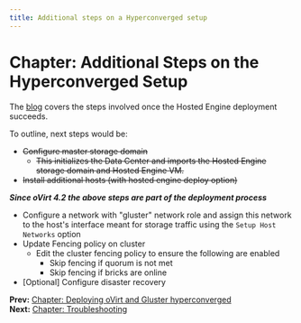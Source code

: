```yaml
---
title: Additional steps on a Hyperconverged setup
---
```


# Chapter: Additional Steps on the Hyperconverged Setup

The [blog](https://blogs.ovirt.org/2018/02/up-and-running-with-ovirt-4-2-and-gluster-storage/) covers the steps involved once the Hosted Engine deployment succeeds.

To outline, next steps would be:

* ~~Configure master storage domain~~
    * ~~This initializes the Data Center and imports the Hosted Engine storage domain and Hosted Engine VM.~~
* ~~Install additional hosts (with hosted engine deploy option)~~ 

 ***Since oVirt 4.2 the above steps are part of the deployment process***
* Configure a network with "gluster" network role and assign this network to the host's interface meant for storage traffic using the `Setup Host Networks` option
* Update Fencing policy on cluster
  * Edit the cluster fencing policy to ensure the following are enabled
    - Skip fencing if quorum is not met
    - Skip fencing if bricks are online
* [Optional] Configure disaster recovery

**Prev:** [Chapter: Deploying oVirt and Gluster hyperconverged](chap-Deploying_Hyperconverged.html) <br/>
**Next:** [Chapter: Troubleshooting](chap-Troubleshooting.html)


